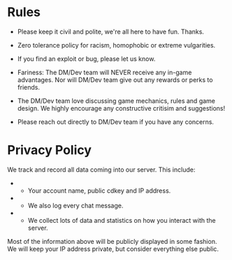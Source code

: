 # Rules

* Please keep it civil and polite, we're all here to have fun.  Thanks.

* Zero tolerance policy for racism, homophobic or extreme vulgarities.

* If you find an exploit or bug, please let us know. 

* Fariness: The DM/Dev team will NEVER receive any in-game advantages.  Nor will DM/Dev team give out any rewards or perks to friends.  

* The DM/Dev team love discussing game mechanics, rules and game design.  We highly encourage any constructive critisim and suggestions!

* Please reach out directly to DM/Dev team if you have any concerns.

# Privacy Policy

We track and record all data coming into our server.  This include: 

* * Your account name, public cdkey and IP address.
* * We also log every chat message.
* * We collect lots of data and statistics on how you interact with the server.

Most of the information above will be publicly displayed in some fashion.  We will keep your IP address private, but consider everything else public.
